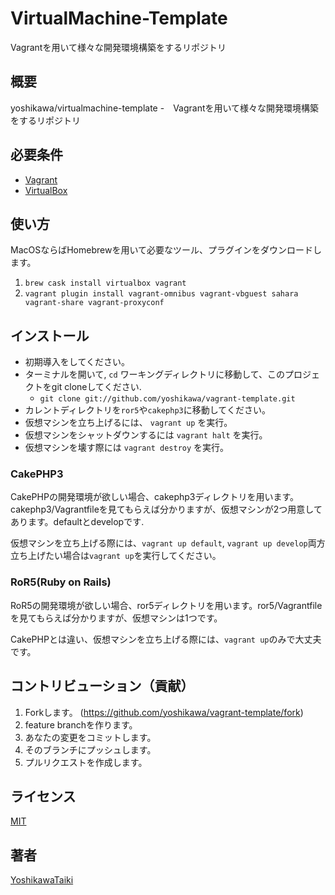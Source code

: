 VirtualMachine-Template
====
Vagrantを用いて様々な開発環境構築をするリポジトリ

## 概要
yoshikawa/virtualmachine-template -　Vagrantを用いて様々な開発環境構築をするリポジトリ

## 必要条件
- [Vagrant](https://www.vagrantup.com/)
- [VirtualBox](https://www.virtualbox.org/)

## 使い方
MacOSならばHomebrewを用いて必要なツール、プラグインをダウンロードします。
1. `brew cask install virtualbox vagrant`
2. `vagrant plugin install vagrant-omnibus vagrant-vbguest sahara vagrant-share vagrant-proxyconf`

## インストール
- 初期導入をしてください。
- ターミナルを開いて, `cd` ワーキングディレクトリに移動して、このプロジェクトをgit cloneしてください.
  - `git clone git://github.com/yoshikawa/vagrant-template.git`
- カレントディレクトリを`ror5`や`cakephp3`に移動してください。
- 仮想マシンを立ち上げるには、 `vagrant up` を実行。
- 仮想マシンをシャットダウンするには `vagrant halt` を実行。
- 仮想マシンを壊す際には `vagrant destroy` を実行。

### CakePHP3

CakePHPの開発環境が欲しい場合、cakephp3ディレクトリを用います。cakephp3/Vagrantfileを見てもらえば分かりますが、仮想マシンが2つ用意してあります。defaultとdevelopです.

仮想マシンを立ち上げる際には、`vagrant up default`, `vagrant up develop`両方立ち上げたい場合は`vagrant up`を実行してください。

### RoR5(Ruby on Rails)

RoR5の開発環境が欲しい場合、ror5ディレクトリを用います。ror5/Vagrantfileを見てもらえば分かりますが、仮想マシンは1つです。

CakePHPとは違い、仮想マシンを立ち上げる際には、`vagrant up`のみで大丈夫です。

## コントリビューション（貢献）
1. Forkします。 (https://github.com/yoshikawa/vagrant-template/fork)
2. feature branchを作ります。
3. あなたの変更をコミットします。
4. そのブランチにプッシュします。
5. プルリクエストを作成します。

## ライセンス

[MIT](https://github.com/yoshikawa/vagrant-template/blob/master/LICENSE)


## 著者

[YoshikawaTaiki](https://github.com/yoshikawa)

